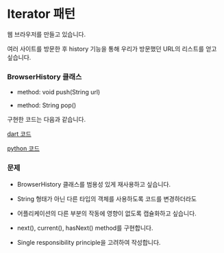 # Iterator 패턴

웹 브라우저를 만들고 있습니다.

여러 사이트를 방문한 후 history 기능을 통해 우리가 방문했던 URL의 리스트를 얻고 싶습니다.

### BrowserHistory 클래스

- method: void push(String url)

- method: String pop()

구현한 코드는 다음과 같습니다.

[dart 코드](problem.dart)

[python 코드](problem.py)

### 문제

- BrowserHistory 클래스를 범용성 있게 재사용하고 싶습니다.

- String 형태가 아닌 다른 타입의 객체를 사용하도록 코드를 변경하더라도

- 어플리케이션의 다른 부분의 작동에 영향이 없도록 캡슐화하고 싶습니다.

- next(), current(), hasNext() method를 구현합니다.

- Single responsibility principle을 고려하여 작성합니다.
